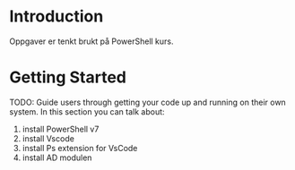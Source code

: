 # Introduction 
Oppgaver er tenkt brukt på PowerShell kurs.

# Getting Started
TODO: Guide users through getting your code up and running on their own system. In this section you can talk about:
1.	install PowerShell v7
2.	install Vscode
3.	install Ps extension for VsCode
4.	install AD modulen
